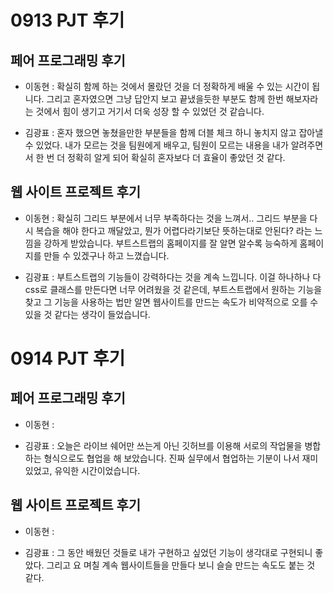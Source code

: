 # 0913 PJT 후기

## 페어 프로그래밍 후기

* 이동현 : 확실히 함께 하는 것에서 몰랐던 것을 더 정확하게 배울 수 있는 시간이 됩니다. 그리고 혼자였으면 그냥 답안지 보고 끝냈을듯한 부분도 함께 한번 해보자라는 것에서 힘이 생기고 거기서 더욱 성장 할 수 있었던 것 같습니다.

* 김광표 : 혼자 했으면 놓쳤을만한 부분들을 함께 더블 체크 하니 놓치지 않고 잡아낼 수 있었다. 내가 모르는 것을 팀원에게 배우고, 팀원이 모르는 내용을 내가 알려주면서 한 번 더 정확히 알게 되어 확실히 혼자보다 더 효율이 좋았던 것 같다.

## 웹 사이트 프로젝트 후기

* 이동현 : 확실히 그리드 부분에서 너무 부족하다는 것을 느껴서.. 그리드 부분을 다시 복습을 해야 한다고 깨달았고, 뭔가 어렵다라기보단 뜻하는대로 안된다? 라는 느낌을 강하게 받았습니다. 부트스트랩의 홈페이지를 잘 알면 알수록 능숙하게 홈페이지를 만들 수 있겠구나 하고 느꼈습니다.

* 김광표  : 부트스트랩의 기능들이 강력하다는 것을 계속 느낍니다. 이걸 하나하나 다 css로 클래스를 만든다면 너무 어려웠을 것 같은데, 부트스트랩에서 원하는 기능을 찾고 그 기능을 사용하는 법만 알면 웹사이트를 만드는 속도가 비약적으로 오를 수 있을 것 같다는 생각이 들었습니다.

# 0914 PJT 후기

## 페어 프로그래밍 후기

* 이동현 :

* 김광표 : 오늘은 라이브 쉐어만 쓰는게 아닌 깃허브를 이용해 서로의 작업물을 병합하는 형식으로도 협업을 해 보았습니다. 진짜 실무에서 협업하는 기분이 나서 재미있었고, 유익한 시간이었습니다.

## 웹 사이트 프로젝트 후기

* 이동현 :

* 김광표 : 그 동안 배웠던 것들로 내가 구현하고 싶었던 기능이 생각대로 구현되니 좋았다. 그리고 요 며칠 계속 웹사이트들을 만들다 보니 슬슬 만드는 속도도 붙는 것 같다.